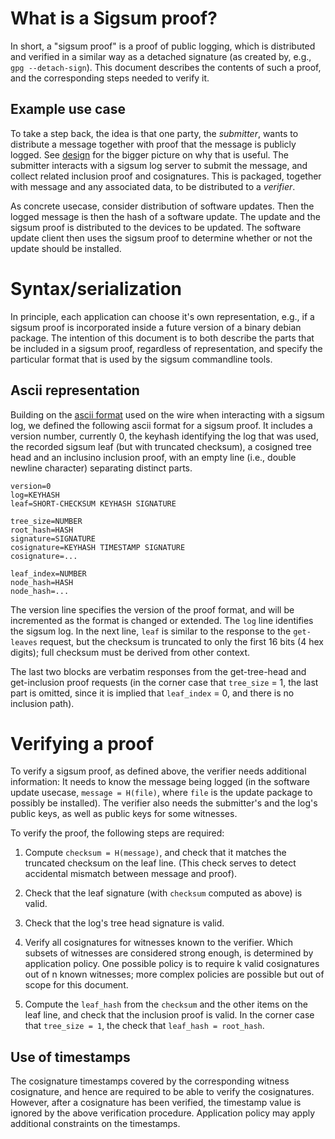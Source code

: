 # What is a Sigsum proof?

In short, a "sigsum proof" is a proof of public logging, which is
distributed and verified in a similar way as a detached signature (as
created by, e.g., `gpg --detach-sign`). This document describes the
contents of such a proof, and the corresponding steps needed to verify
it.

## Example use case

To take a step back, the idea is that one party, the *submitter*,
wants to distribute a message together with proof that the message is
publicly logged. See
[design](https://git.glasklar.is/sigsum/project/documentation/-/blob/main/design.md)
for the bigger picture on why that is useful. The submitter interacts
with a sigsum log server to submit the message, and collect related
inclusion proof and cosignatures. This is packaged, together with
message and any associated data, to be distributed to a *verifier*.

As concrete usecase, consider distribution of software updates. Then
the logged message is then the hash of a software update. The update
and the sigsum proof is distributed to the devices to be updated. The
software update client then uses the sigsum proof to determine whether
or not the update should be installed.

# Syntax/serialization

In principle, each application can choose it's own representation,
e.g., if a sigsum proof is incorporated inside a future version of a
binary debian package. The intention of this document is to both
describe the parts that be included in a sigsum proof, regardless of
representation, and specify the particular format that is used by the
sigsum commandline tools.

## Ascii representation

Building on the [ascii
format](https://git.glasklar.is/sigsum/project/documentation/-/blob/main/log.md)
used on the wire when interacting with a sigsum log, we defined the
following ascii format for a sigsum proof. It includes a version
number, currently 0, the keyhash identifying the log that was used,
the recorded sigsum leaf (but with truncated checksum), a cosigned
tree head and an inclusino inclusion proof, with an empty line (i.e.,
double newline character) separating distinct parts.

```
version=0
log=KEYHASH
leaf=SHORT-CHECKSUM KEYHASH SIGNATURE

tree_size=NUMBER
root_hash=HASH
signature=SIGNATURE
cosignature=KEYHASH TIMESTAMP SIGNATURE
cosignature=...

leaf_index=NUMBER
node_hash=HASH
node_hash=...
```

The version line specifies the version of the proof format, and will
be incremented as the format is changed or extended. The `log` line
identifies the sigsum log. In the next line, `leaf` is similar to the
response to the `get-leaves` request, but the checksum is truncated to
only the first 16 bits (4 hex digits); full checksum must be derived
from other context.

The last two blocks are verbatim responses from the get-tree-head and
get-inclusion proof requests (in the corner case that `tree_size` = 1,
the last part is omitted, since it is implied that `leaf_index` = 0,
and there is no inclusion path).

# Verifying a proof

To verify a sigsum proof, as defined above, the verifier needs
additional information: It needs to know the message being logged (in
the software update usecase, `message = H(file)`, where `file` is the
update package to possibly be installed). The verifier also needs the
submitter's and the log's public keys, as well as public keys for some
witnesses.

To verify the proof, the following steps are required:

1. Compute `checksum = H(message)`, and check that it matches the
   truncated checksum on the leaf line. (This check serves to detect
   accidental mismatch between message and proof).
   
2. Check that the leaf signature (with `checksum` computed as above)
   is valid.
   
4. Check that the log's tree head signature is valid.
   
5. Verify all cosignatures for witnesses known to the verifier. Which
   subsets of witnesses are considered strong enough, is determined by
   application policy. One possible policy is to require k valid
   cosignatures out of n known witnesses; more complex policies are
   possible but out of scope for this document.
   
6. Compute the `leaf_hash` from the `checksum` and the other items on
   the leaf line, and check that the inclusion proof is valid. In the
   corner case that `tree_size = 1`, the check that `leaf_hash =
   root_hash`.

## Use of timestamps

The cosignature timestamps covered by the corresponding witness
cosignature, and hence are required to be able to verify the
cosignatures. However, after a cosignature has been verified, the
timestamp value is ignored by the above verification procedure.
Application policy may apply additional constraints on the timestamps.
